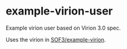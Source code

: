 # example-virion-user
Example virion user based on Virion 3.0 spec.

Uses the virion in [SOF3/example-virion](https://github.com/SOF3/example-virion).
